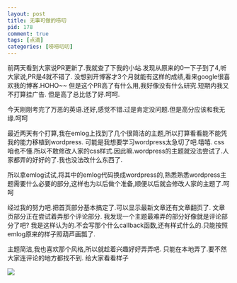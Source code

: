 ```yaml
--- 
layout: post
title: 无事可做的唠叨
pid: 178
comment: true
tags: [点滴]
categories: [唠唠叨叨]
---
```

前两天看到大家说PR更新了.我就查了下我的小站.发现从原来的0一下子到了4,听大家说,PR是4就不错了.
没想到开博客才3个月就能有这样的成绩,看来google很喜欢我的博客.HOHO~~
但是这个PR高了有什么用,我好像没有什么研究.短期内我又不打算挂广告.
但是高了总比低了好.呵呵.

今天刚刚考完了万恶的英语.还好,感觉不错.过是肯定没问题.但是高分应该和我无缘.呵呵

最近两天有个打算,我在emlog上找到了几个很简洁的主题,所以打算看看能不能凭我的能力移植到wordpress.
可能是我想要学习wordpress太急切了吧.嘻嘻. css咱也不懂.所以不敢修改人家的css样式.因此嘛.wordpress的主题就没法尝试了.人家都弄的好好的了.我也没法改什么东西了.

所以拿emlog试试,将其中的emlog代码换成wordpress的,熟悉熟悉wordpress主题需要什么必要的部分,这样也为以后做个准备,顺便以后就会修改人家的主题了.呵呵

经过我的努力吧.把首页部分基本搞定了.可以显示最新文章还有文章翻页了.
文章页部分正在尝试着弄那个评论部分.
我发现一个主题最难弄的部分好像就是评论部分了吧?
我是这样认为的.不会写那个什么callback函数,还有样式什么的.只能按照emlog原来的样子照葫芦画瓢了.

主题简洁,我也喜欢那个风格,所以就趁着兴趣好好弄弄吧. 只能在本地弄了.要不然大家连评论的地方都找不到.
给大家看看样子

[![](http://i.imgur.com/RBs6T.png)](http://i.imgur.com/RBs6T.png)
